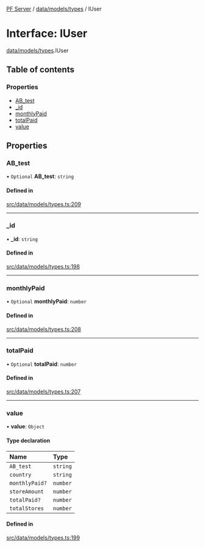 [PF Server](../README.md) / [data/models/types](../modules/data_models_types.md) / IUser

# Interface: IUser

[data/models/types](../modules/data_models_types.md).IUser

## Table of contents

### Properties

- [AB\_test](data_models_types.IUser.md#ab_test)
- [\_id](data_models_types.IUser.md#_id)
- [monthlyPaid](data_models_types.IUser.md#monthlypaid)
- [totalPaid](data_models_types.IUser.md#totalpaid)
- [value](data_models_types.IUser.md#value)

## Properties

### AB\_test

• `Optional` **AB\_test**: `string`

#### Defined in

[src/data/models/types.ts:209](https://bitbucket.org/bravebits/pfserver/src/83cf3bb/src/data/models/types.ts#lines-209)

___

### \_id

• **\_id**: `string`

#### Defined in

[src/data/models/types.ts:198](https://bitbucket.org/bravebits/pfserver/src/83cf3bb/src/data/models/types.ts#lines-198)

___

### monthlyPaid

• `Optional` **monthlyPaid**: `number`

#### Defined in

[src/data/models/types.ts:208](https://bitbucket.org/bravebits/pfserver/src/83cf3bb/src/data/models/types.ts#lines-208)

___

### totalPaid

• `Optional` **totalPaid**: `number`

#### Defined in

[src/data/models/types.ts:207](https://bitbucket.org/bravebits/pfserver/src/83cf3bb/src/data/models/types.ts#lines-207)

___

### value

• **value**: `Object`

#### Type declaration

| Name | Type |
| :------ | :------ |
| `AB_test` | `string` |
| `country` | `string` |
| `monthlyPaid?` | `number` |
| `storeAmount` | `number` |
| `totalPaid?` | `number` |
| `totalStores` | `number` |

#### Defined in

[src/data/models/types.ts:199](https://bitbucket.org/bravebits/pfserver/src/83cf3bb/src/data/models/types.ts#lines-199)
